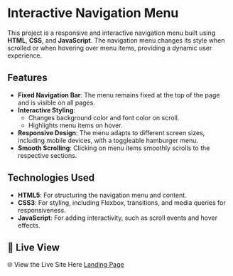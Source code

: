 # Interactive Navigation Menu

This project is a responsive and interactive navigation menu built using **HTML**, **CSS**, and **JavaScript**. 
The navigation menu changes its style when scrolled or when hovering over menu items, providing a dynamic user experience.

## Features

- **Fixed Navigation Bar**: The menu remains fixed at the top of the page and is visible on all pages.
- **Interactive Styling**: 
  - Changes background color and font color on scroll.
  - Highlights menu items on hover.
- **Responsive Design**: The menu adapts to different screen sizes, including mobile devices, with a toggleable hamburger menu.
- **Smooth Scrolling**: Clicking on menu items smoothly scrolls to the respective sections.

## Technologies Used

- **HTML5**: For structuring the navigation menu and content.
- **CSS3**: For styling, including Flexbox, transitions, and media queries for responsiveness.
- **JavaScript**: For adding interactivity, such as scroll events and hover effects.

## 🚀 **Live View**  
🌐  View the Live Site Here [Landing Page](https://web-business-landing-page.netlify.app) 
